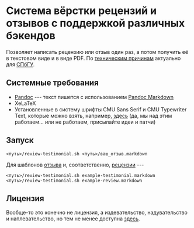 Система вёрстки рецензий и отзывов с поддержкой различных бэкендов
==================================================================

Позволяет написать рецензию или отзыв один раз, а потом получить её
в текстовом виде и в виде PDF. По [техническим причинам](http://www.math.spbu.ru/ru/mmeh/VKR/review_blackb.pdf)
актуально для [СПбГУ](http://spbu.ru/).

<!-- https://web.archive.org/web/20160528122545/http://www.math.spbu.ru/ru/mmeh/VKR/review_blackb.pdf -->

Системные требования
--------------------

* [Pandoc](http://pandoc.org/) --- текст пишется с использованием [Pandoc Markdown](http://pandoc.org/README.html#pandocs-markdown)
* XeLaTeX
* Установленные в систему шрифты CMU Sans Serif и CMU Typewriter Text,
  которые можно взять, например, [здесь](https://fontlibrary.org/ru/search?query=CMU)
  (да, мы над этим работаем... или не работаем, присылайте идеи и патчи)

Запуск
------

    <путь>/review-testimonial.sh <путь>/ваш_отзыв.markdown

Для шаблонов [отзыва](example-testimonial.markdown) и, соответственно, [рецензии](example-review.markdown) ---

    <путь>/review-testimonial.sh example-testimonial.markdown
    <путь>/review-testimonial.sh example-review.markdown

Лицензия
--------

Вообще-то это конечно не лицензия, а издевательство, надувательство и
наплевательство, но тем не менее доступна [здесь](LICENSE.markdown).
